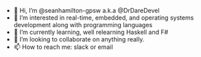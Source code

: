 - 👋 Hi, I’m @seanhamilton-gpsw a.k.a @DrDareDevel
- 👀 I’m interested in real-time, embedded, and operating systems development along with programming languages
- 🌱 I’m currently learning, well relearning Haskell and F#
- 💞️ I’m looking to collaborate on anything really.
- 📫 How to reach me: slack or email

<!---
seanhamilton-gpsw/seanhamilton-gpsw is a ✨ special ✨ repository because its `README.md` (this file) appears on your GitHub profile.
You can click the Preview link to take a look at your changes.
--->
